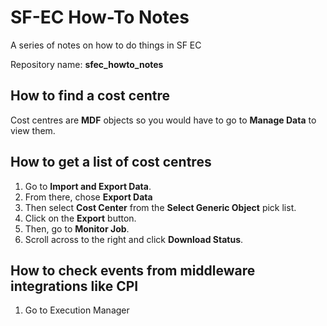 # SF-EC How-To Notes
 A series of notes on how to do things in SF EC

Repository name: **sfec_howto_notes**

## How to find a cost centre

Cost centres are **MDF** objects so you would have to go to **Manage Data** to view them.

## How to get a list of cost centres

1. Go to **Import and Export Data**.  
2. From there, chose **Export Data**
3. Then select **Cost Center** from the **Select Generic Object** pick list.
4. Click on the **Export** button.
5. Then, go to **Monitor Job**.
6. Scroll across to the right and click **Download Status**.

## How to check events from middleware integrations like CPI

1. Go to Execution Manager

